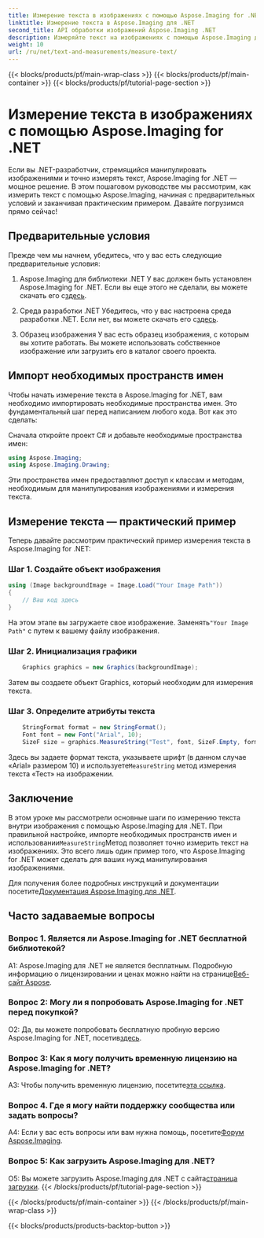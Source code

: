 ```yaml
---
title: Измерение текста в изображениях с помощью Aspose.Imaging for .NET
linktitle: Измерение текста в Aspose.Imaging для .NET
second_title: API обработки изображений Aspose.Imaging .NET
description: Измеряйте текст на изображениях с помощью Aspose.Imaging для .NET. Мощная библиотека .NET. Точное и эффективное измерение текста.
weight: 10
url: /ru/net/text-and-measurements/measure-text/
---
```


{{< blocks/products/pf/main-wrap-class >}}
{{< blocks/products/pf/main-container >}}
{{< blocks/products/pf/tutorial-page-section >}}

# Измерение текста в изображениях с помощью Aspose.Imaging for .NET

Если вы .NET-разработчик, стремящийся манипулировать изображениями и точно измерять текст, Aspose.Imaging for .NET — мощное решение. В этом пошаговом руководстве мы рассмотрим, как измерить текст с помощью Aspose.Imaging, начиная с предварительных условий и заканчивая практическим примером. Давайте погрузимся прямо сейчас!

## Предварительные условия

Прежде чем мы начнем, убедитесь, что у вас есть следующие предварительные условия:

1. Aspose.Imaging для библиотеки .NET
 У вас должен быть установлен Aspose.Imaging for .NET. Если вы еще этого не сделали, вы можете скачать его с[здесь](https://releases.aspose.com/imaging/net/).

2. Среда разработки .NET
 Убедитесь, что у вас настроена среда разработки .NET. Если нет, вы можете скачать его с[здесь](https://dotnet.microsoft.com/download).

3. Образец изображения
У вас есть образец изображения, с которым вы хотите работать. Вы можете использовать собственное изображение или загрузить его в каталог своего проекта.

## Импорт необходимых пространств имен

Чтобы начать измерение текста в Aspose.Imaging for .NET, вам необходимо импортировать необходимые пространства имен. Это фундаментальный шаг перед написанием любого кода. Вот как это сделать:

Сначала откройте проект C# и добавьте необходимые пространства имен:

```csharp
using Aspose.Imaging;
using Aspose.Imaging.Drawing;
```

Эти пространства имен предоставляют доступ к классам и методам, необходимым для манипулирования изображениями и измерения текста.

## Измерение текста — практический пример

Теперь давайте рассмотрим практический пример измерения текста в Aspose.Imaging for .NET:

### Шаг 1. Создайте объект изображения

```csharp
using (Image backgroundImage = Image.Load("Your Image Path"))
{
    // Ваш код здесь
}
```

 На этом этапе вы загружаете свое изображение. Заменять`"Your Image Path"` с путем к вашему файлу изображения.

### Шаг 2. Инициализация графики

```csharp
    Graphics graphics = new Graphics(backgroundImage);
```

Затем вы создаете объект Graphics, который необходим для измерения текста.

### Шаг 3. Определите атрибуты текста

```csharp
    StringFormat format = new StringFormat();
    Font font = new Font("Arial", 10);
    SizeF size = graphics.MeasureString("Test", font, SizeF.Empty, format);
```

 Здесь вы задаете формат текста, указываете шрифт (в данном случае «Arial» размером 10) и используете`MeasureString` метод измерения текста «Тест» на изображении.

## Заключение

 В этом уроке мы рассмотрели основные шаги по измерению текста внутри изображения с помощью Aspose.Imaging для .NET. При правильной настройке, импорте необходимых пространств имен и использовании`MeasureString`Метод позволяет точно измерить текст на изображениях. Это всего лишь один пример того, что Aspose.Imaging for .NET может сделать для ваших нужд манипулирования изображениями.

 Для получения более подробных инструкций и документации посетите[Документация Aspose.Imaging для .NET](https://reference.aspose.com/imaging/net/).

## Часто задаваемые вопросы

### Вопрос 1. Является ли Aspose.Imaging for .NET бесплатной библиотекой?

 A1: Aspose.Imaging для .NET не является бесплатным. Подробную информацию о лицензировании и ценах можно найти на странице[Веб-сайт Aspose](https://purchase.aspose.com/buy).

### Вопрос 2: Могу ли я попробовать Aspose.Imaging for .NET перед покупкой?

 О2: Да, вы можете попробовать бесплатную пробную версию Aspose.Imaging for .NET, посетив[здесь](https://releases.aspose.com/). 

### Вопрос 3: Как я могу получить временную лицензию на Aspose.Imaging for .NET?

 A3: Чтобы получить временную лицензию, посетите[эта ссылка](https://purchase.aspose.com/temporary-license/).

### Вопрос 4. Где я могу найти поддержку сообщества или задать вопросы?

 A4: Если у вас есть вопросы или вам нужна помощь, посетите[Форум Aspose.Imaging](https://forum.aspose.com/).

### Вопрос 5: Как загрузить Aspose.Imaging для .NET?

 О5: Вы можете загрузить Aspose.Imaging для .NET с сайта[страница загрузки](https://releases.aspose.com/imaging/net/).
{{< /blocks/products/pf/tutorial-page-section >}}

{{< /blocks/products/pf/main-container >}}
{{< /blocks/products/pf/main-wrap-class >}}

{{< blocks/products/products-backtop-button >}}
